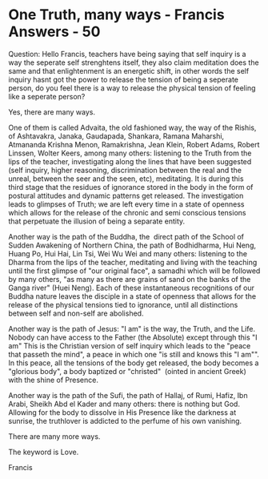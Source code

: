 # One Truth, many ways - Francis Answers - 50

Question: Hello Francis, teachers have being saying that self inquiry is a way the seperate self strenghtens itself, they also claim meditation does the same and that enlightenment is an energetic shift, in other words the self inquiry hasnt got the power to release the tension of being a seperate person, do you feel there is a way to release the physical tension of feeling like a seperate person?&nbsp;

Yes, there are many ways.&nbsp;

One of them is called Advaita, the old fashioned way, the way of the Rishis, of Ashtavakra, Janaka, Gaudapada, Shankara, Ramana Maharshi, Atmananda Krishna Menon, Ramakrishna, Jean Klein, Robert Adams, Robert Linssen, Wolter Keers, among many others: listening to the Truth from the lips of the teacher, investigating along the lines that have been suggested (self inquiry, higher reasoning, discrimination between the real and the unreal, between the seer and the seen, etc), meditating. It is during this third stage that the residues of ignorance stored in the body in the form of postural attitudes and dynamic patterns get released. The investigation leads to glimpses of Truth; we are left every time in a state of openness which allows for the release of the chronic and semi conscious tensions that perpetuate the illusion of being a separate entity.&nbsp;

Another way is the path of the Buddha, the&nbsp; direct path of the School of Sudden Awakening of Northern China, the path of Bodhidharma, Hui Neng, Huang Po, Hui Hai, Lin Tsi, Wei Wu Wei and many others: listening to the Dharma from the lips of the teacher, meditating and living with the teaching until the first glimpse of &quot;our original face&quot;, a samadhi which will be followed by many others, &quot;as many as there are grains of sand on the banks of the Ganga river&quot; (Huei Neng). Each of these instantaneous recognitions of our Buddha nature leaves the disciple in a state of openness that allows for the release of the physical tensions tied to ignorance, until all distinctions between self and non-self are abolished.

Another way is the path of Jesus: &quot;I am&quot; is the way, the Truth, and the Life. Nobody can have access to the Father (the Absolute) except through this &quot;I am&quot; This is the Christian version of self inquiry which leads to the &quot;peace that passeth the mind&quot;, a peace in which one &quot;is still and knows this &quot;I am&quot;&quot;. In this peace, all the tensions of the body get released, the body becomes a &quot;glorious body&quot;, a body baptized or &quot;christed&quot;&nbsp; (ointed in ancient Greek) with the shine of Presence.

Another way is the path of the Sufi, the path of Hallaj, of Rumi, Hafiz, Ibn Arabi, Sheikh Abd el Kader and many others: there is nothing but God. Allowing for the body to dissolve in His Presence like the darkness at sunrise, the truthlover is addicted to the perfume of his own vanishing.&nbsp;

There are many more ways.&nbsp;

The keyword is Love.

Francis

